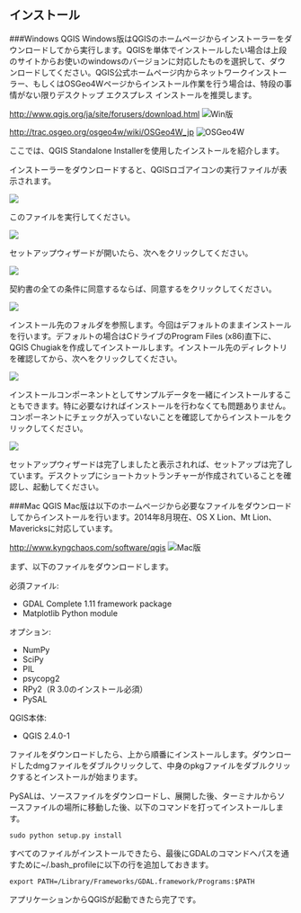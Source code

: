 ﻿## インストール
###Windows
QGIS Windows版はQGISのホームページからインストーラーをダウンロードしてから実行します。QGISを単体でインストールしたい場合は上段のサイトからお使いのwindowsのバージョンに対応したものを選択して、ダウンロードしてください。QGIS公式ホームページ内からネットワークインストーラー、もしくはOSGeo4Wページからインストール作業を行う場合は、特段の事情がない限りデスクトップ エクスプレス インストールを推奨します。

http://www.qgis.org/ja/site/forusers/download.html
![Win版](img/appendix1-2-2.png)

http://trac.osgeo.org/osgeo4w/wiki/OSGeo4W_jp
![OSGeo4W](img/appendix1-2-1.png)

ここでは、QGIS Standalone Installerを使用したインストールを紹介します。

インストーラーをダウンロードすると、QGISロゴアイコンの実行ファイルが表示されます。
<div align="left"><img src="img/installer.png"></div>

このファイルを実行してください。

<img src="img/appendix1-2-3.png">

セットアップウィザードが開いたら、次へをクリックしてください。

<img src="img/appendix1-2-4.png">

契約書の全ての条件に同意するならば、同意するをクリックしてください。

<img src="img/appendix1-2-5.png">

インストール先のフォルダを参照します。今回はデフォルトのままインストールを行います。デフォルトの場合はCドライブのProgram Files (x86)直下に、QGIS Chugiakを作成してインストールします。インストール先のディレクトリを確認してから、次へをクリックしてください。

<img src="img/appendix1-2-6.png">

インストールコンポーネントとしてサンプルデータを一緒にインストールすることもできます。特に必要なければインストールを行わなくても問題ありません。コンポーネントにチェックが入っていないことを確認してからインストールをクリックしてください。

<img src="img/appendix1-2-7.png">

セットアップウィザードは完了しましたと表示されれば、セットアップは完了しています。デスクトップにショートカットランチャーが作成されていることを確認し、起動してください。
 
###Mac
QGIS Mac版は以下のホームページから必要なファイルをダウンロードしてからインストールを行います。2014年8月現在、OS X Lion、Mt Lion、Mavericksに対応しています。

http://www.kyngchaos.com/software/qgis
![Mac版](img/appendix1-2-8.png)

まず、以下のファイルをダウンロードします。

必須ファイル:

 - GDAL Complete 1.11 framework package
 - Matplotlib Python module

オプション:

 - NumPy
 - SciPy
 - PIL
 - psycopg2
 - RPy2（R 3.0のインストール必須）
 - PySAL

QGIS本体:

 - QGIS 2.4.0-1

ファイルをダウンロードしたら、上から順番にインストールします。ダウンロードしたdmgファイルをダブルクリックして、中身のpkgファイルをダブルクリックするとインストールが始まります。

PySALは、ソースファイルをダウンロードし、展開した後、ターミナルからソースファイルの場所に移動した後、以下のコマンドを打ってインストールします。

```
sudo python setup.py install
```

すべてのファイルがインストールできたら、最後にGDALのコマンドへパスを通すために~/.bash_profileに以下の行を追加しておきます。

```
export PATH=/Library/Frameworks/GDAL.framework/Programs:$PATH
```

アプリケーションからQGISが起動できたら完了です。